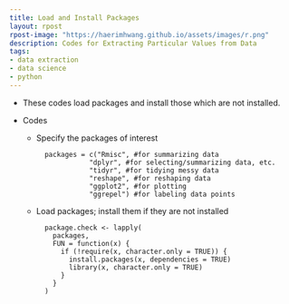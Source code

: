 ```yaml
---
title: Load and Install Packages
layout: rpost
rpost-image: "https://haerimhwang.github.io/assets/images/r.png"
description: Codes for Extracting Particular Values from Data
tags:
- data extraction
- data science 
- python
---
```


* These codes load packages and install those which are not installed.  
      
    
* Codes
    
    * Specify the packages of interest
        
            packages = c("Rmisc", #for summarizing data
                       "dplyr", #for selecting/summarizing data, etc.
                       "tidyr", #for tidying messy data
                       "reshape", #for reshaping data
                       "ggplot2", #for plotting
                       "ggrepel") #for labeling data points          
        
    * Load packages; install them if they are not installed
        
            package.check <- lapply(
              packages,
              FUN = function(x) {
                if (!require(x, character.only = TRUE)) {
                  install.packages(x, dependencies = TRUE)
                  library(x, character.only = TRUE)
                }
              }
            )
            

